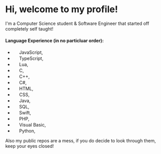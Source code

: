 # Hi, welcome to my profile!

I'm a Computer Science student & Software Engineer that started off completely self taught!

#### Language Experience (in no particluar order):
- <img src="https://upload.wikimedia.org/wikipedia/commons/thumb/6/6a/JavaScript-logo.png/640px-JavaScript-logo.png" style="height:1rem;width:1rem"> JavaScript,
- <img src="https://upload.wikimedia.org/wikipedia/commons/thumb/4/4c/Typescript_logo_2020.svg/2048px-Typescript_logo_2020.svg.png" style="height:1rem;width:1rem"> TypeScript,
- <img src="https://upload.wikimedia.org/wikipedia/commons/thumb/c/cf/Lua-Logo.svg/947px-Lua-Logo.svg.png" style="height:1rem;width:1rem"> Lua,
- <img src="https://upload.wikimedia.org/wikipedia/commons/1/19/C_Logo.png" style="height:1rem;width:1rem"> C,
- <img src="https://upload.wikimedia.org/wikipedia/commons/thumb/1/18/ISO_C%2B%2B_Logo.svg/306px-ISO_C%2B%2B_Logo.svg.png" style="height:1rem;width:1rem"> C++,
- <img src="https://upload.wikimedia.org/wikipedia/commons/thumb/d/d2/C_Sharp_Logo_2023.svg/205px-C_Sharp_Logo_2023.svg.png" style="height:1rem;width:1rem"> C#,
- <img src="https://upload.wikimedia.org/wikipedia/commons/thumb/6/61/HTML5_logo_and_wordmark.svg/120px-HTML5_logo_and_wordmark.svg.png" style="height:1rem;width:1rem"> HTML,
- <img src="https://upload.wikimedia.org/wikipedia/commons/d/d5/CSS3_logo_and_wordmark.svg" style="height:1rem;width:1rem"> CSS,
- <img src="https://upload.wikimedia.org/wikipedia/en/3/30/Java_programming_language_logo.svg" style="height:1rem;width:1rem"> Java,
- <img src="https://upload.wikimedia.org/wikipedia/commons/thumb/8/87/Sql_data_base_with_logo.png/640px-Sql_data_base_with_logo.png" style="height:1rem;width:1rem"> SQL,
- <img src="https://developer.apple.com/swift/images/swift-og.png" style="height:1rem;width:1rem"> Swift,
- <img src="https://upload.wikimedia.org/wikipedia/commons/thumb/2/27/PHP-logo.svg/1280px-PHP-logo.svg.png" style="height:1rem;width:1rem"> PHP,
- <img src="https://upload.wikimedia.org/wikipedia/commons/thumb/4/40/VB.NET_Logo.svg/2048px-VB.NET_Logo.svg.png" style="height:1rem;width:1rem"> Visual Basic,
- <img src="https://upload.wikimedia.org/wikipedia/commons/thumb/1/1f/Python_logo_01.svg/2048px-Python_logo_01.svg.png" style="height:1rem;width:1rem"> Python,

Also my public repos are a mess, if you do decide to look through them, keep your eyes closed!

<!--
**W0LFB0MB/W0LFB0MB** is a ✨ _special_ ✨ repository because its `README.md` (this file) appears on your GitHub profile.

Here are some ideas to get you started:

- 🔭 I’m currently working on ...
- 🌱 I’m currently learning ...
- 👯 I’m looking to collaborate on ...
- 🤔 I’m looking for help with ...
- 💬 Ask me about ...
- 📫 How to reach me: ...
- 😄 Pronouns: ...
- ⚡ Fun fact: ...
-->

